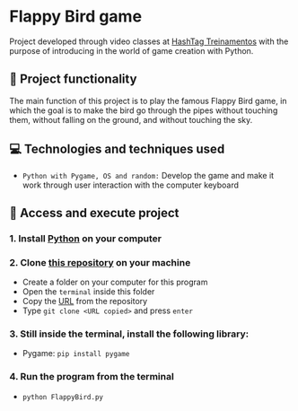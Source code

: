# Flappy Bird game

Project developed through video classes at [HashTag Treinamentos](https://www.hashtagtreinamentos.com) with the purpose of introducing in the world of game creation with Python. 

## 🔨 Project functionality
The main function of this project is to play the famous Flappy Bird game, in which the goal is to make the bird go through the pipes without touching them, without falling on the ground, and without touching the sky.

## 💻 Technologies and techniques used 
* `Python with Pygame, OS and random:` Develop the game and make it work through user interaction with the computer keyboard

## 📁 Access and execute project
### 1. Install [Python](https://www.python.org/) on your computer

### 2. Clone [this repository](https://github.com/ArturColen/FlappyBird) on your machine
* Create a folder on your computer for this program
* Open the `terminal` inside this folder
* Copy the [URL](https://github.com/ArturColen/FlappyBird.git) from the repository
* Type `git clone <URL copied>` and press `enter`

### 3. Still inside the terminal, install the following library:
* Pygame: `pip install pygame`

### 4. Run the program from the terminal
* `python FlappyBird.py`
